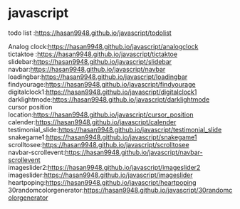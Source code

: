 # javascript
todo list :https://hasan9948.github.io/javascript/todolist

Analog clock:https://hasan9948.github.io/javascript/analogclock  
tictaktoe :https://hasan9948.github.io/javascript/tictaktoe   
slidebar:https://hasan9948.github.io/javascript/slidebar   
navbar:https://hasan9948.github.io/javascript/navbar  
loadingbar:https://hasan9948.github.io/javascript/loadingbar  
findyourage:https://hasan9948.github.io/javascript/findyourage  
digitalclock1:https://hasan9948.github.io/javascript/digitalclock1  
darklightmode:https://hasan9948.github.io/javascript/darklightmode  
cursor position location:https://hasan9948.github.io/javascript/cursor_position  
calender:https://hasan9948.github.io/javascript/calender    
testimonial_slide:https://hasan9948.github.io/javascript/testimonial_slide   
snakegame1:https://hasan9948.github.io/javascript/snakegame1   
scrolltosee:https://hasan9948.github.io/javascript/scrolltosee   
navbar-scrollevent:https://hasan9948.github.io/javascript/navbar-scrollevent   
imageslider2:https://hasan9948.github.io/javascript/imageslider2    
imageslider:https://hasan9948.github.io/javascript/imageslider   
heartpoping:https://hasan9948.github.io/javascript/heartpoping   
30randomcolorgenerator:https://hasan9948.github.io/javascript/30randomcolorgenerator   
